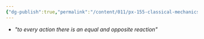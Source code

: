 ```yaml
---
{"dg-publish":true,"permalink":"/content/011/px-155-classical-mechanics-and-special-relativity/classical-mechanics/px-155-a-foundations-of-classical-mechanics/px-155-a3-newton-s-third-law/","noteIcon":"1","created":"2025-08-27T13:14:08.793+01:00","updated":"2024-11-26T19:53:54.000+00:00"}
---
```


- *"to every action there is an equal and opposite reaction"*